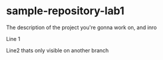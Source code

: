 # sample-repository-lab1
The description of the project you're gonna work on, and inro

Line 1 

Line2 thats only visible on another branch

